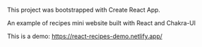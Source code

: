 
This project was bootstrapped with Create React App.

An example of recipes mini website built with React and Chakra-UI 


This is a demo:  https://react-recipes-demo.netlify.app/
